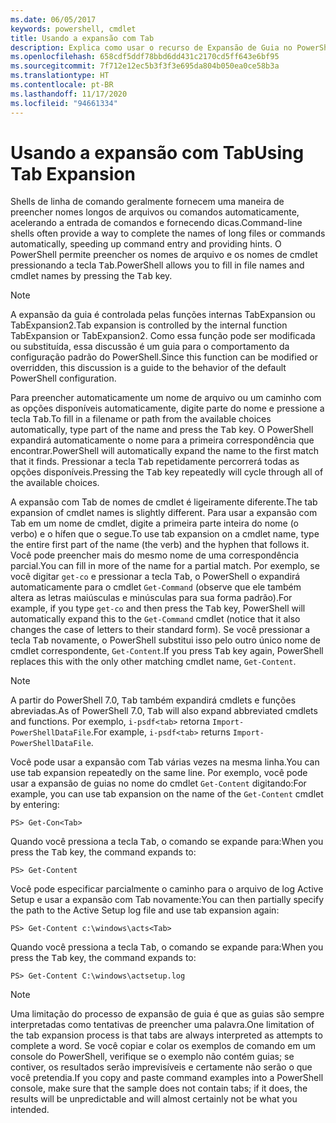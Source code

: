 ```yaml
---
ms.date: 06/05/2017
keywords: powershell, cmdlet
title: Usando a expansão com Tab
description: Explica como usar o recurso de Expansão de Guia no PowerShell.
ms.openlocfilehash: 658cdf5ddf78bbd6dd431c2170cd5ff643e6bf95
ms.sourcegitcommit: 7f712e12ec5b3f3f3e695da804b050ea0ce58b3a
ms.translationtype: HT
ms.contentlocale: pt-BR
ms.lasthandoff: 11/17/2020
ms.locfileid: "94661334"
---
```

# <a name="using-tab-expansion"></a><span data-ttu-id="333b6-104">Usando a expansão com Tab</span><span class="sxs-lookup"><span data-stu-id="333b6-104">Using Tab Expansion</span></span>

<span data-ttu-id="333b6-105">Shells de linha de comando geralmente fornecem uma maneira de preencher nomes longos de arquivos ou comandos automaticamente, acelerando a entrada de comandos e fornecendo dicas.</span><span class="sxs-lookup"><span data-stu-id="333b6-105">Command-line shells often provide a way to complete the names of long files or commands automatically, speeding up command entry and providing hints.</span></span> <span data-ttu-id="333b6-106">O PowerShell permite preencher os nomes de arquivo e os nomes de cmdlet pressionando a tecla <kbd>Tab</kbd>.</span><span class="sxs-lookup"><span data-stu-id="333b6-106">PowerShell allows you to fill in file names and cmdlet names by pressing the <kbd>Tab</kbd> key.</span></span>

> [!NOTE]
> <span data-ttu-id="333b6-107">A expansão da guia é controlada pelas funções internas TabExpansion ou TabExpansion2.</span><span class="sxs-lookup"><span data-stu-id="333b6-107">Tab expansion is controlled by the internal function TabExpansion or TabExpansion2.</span></span> <span data-ttu-id="333b6-108">Como essa função pode ser modificada ou substituída, essa discussão é um guia para o comportamento da configuração padrão do PowerShell.</span><span class="sxs-lookup"><span data-stu-id="333b6-108">Since this function can be modified or overridden, this discussion is a guide to the behavior of the default PowerShell configuration.</span></span>

<span data-ttu-id="333b6-109">Para preencher automaticamente um nome de arquivo ou um caminho com as opções disponíveis automaticamente, digite parte do nome e pressione a tecla <kbd>Tab</kbd>.</span><span class="sxs-lookup"><span data-stu-id="333b6-109">To fill in a filename or path from the available choices automatically, type part of the name and press the <kbd>Tab</kbd> key.</span></span> <span data-ttu-id="333b6-110">O PowerShell expandirá automaticamente o nome para a primeira correspondência que encontrar.</span><span class="sxs-lookup"><span data-stu-id="333b6-110">PowerShell will automatically expand the name to the first match that it finds.</span></span> <span data-ttu-id="333b6-111">Pressionar a tecla <kbd>Tab</kbd> repetidamente percorrerá todas as opções disponíveis.</span><span class="sxs-lookup"><span data-stu-id="333b6-111">Pressing the <kbd>Tab</kbd> key repeatedly will cycle through all of the available choices.</span></span>

<span data-ttu-id="333b6-112">A expansão com Tab de nomes de cmdlet é ligeiramente diferente.</span><span class="sxs-lookup"><span data-stu-id="333b6-112">The tab expansion of cmdlet names is slightly different.</span></span> <span data-ttu-id="333b6-113">Para usar a expansão com Tab em um nome de cmdlet, digite a primeira parte inteira do nome (o verbo) e o hífen que o segue.</span><span class="sxs-lookup"><span data-stu-id="333b6-113">To use tab expansion on a cmdlet name, type the entire first part of the name (the verb) and the hyphen that follows it.</span></span> <span data-ttu-id="333b6-114">Você pode preencher mais do mesmo nome de uma correspondência parcial.</span><span class="sxs-lookup"><span data-stu-id="333b6-114">You can fill in more of the name for a partial match.</span></span> <span data-ttu-id="333b6-115">Por exemplo, se você digitar `get-co` e pressionar a tecla <kbd>Tab</kbd>, o PowerShell o expandirá automaticamente para o cmdlet `Get-Command` (observe que ele também altera as letras maiúsculas e minúsculas para sua forma padrão).</span><span class="sxs-lookup"><span data-stu-id="333b6-115">For example, if you type `get-co` and then press the <kbd>Tab</kbd> key, PowerShell will automatically expand this to the `Get-Command` cmdlet (notice that it also changes the case of letters to their standard form).</span></span> <span data-ttu-id="333b6-116">Se você pressionar a tecla <kbd>Tab</kbd> novamente, o PowerShell substitui isso pelo outro único nome de cmdlet correspondente, `Get-Content`.</span><span class="sxs-lookup"><span data-stu-id="333b6-116">If you press <kbd>Tab</kbd> key again, PowerShell replaces this with the only other matching cmdlet name, `Get-Content`.</span></span>

> [!NOTE]
> <span data-ttu-id="333b6-117">A partir do PowerShell 7.0, <kbd>Tab</kbd> também expandirá cmdlets e funções abreviadas.</span><span class="sxs-lookup"><span data-stu-id="333b6-117">As of PowerShell 7.0, <kbd>Tab</kbd> will also expand abbreviated cmdlets and functions.</span></span> <span data-ttu-id="333b6-118">Por exemplo, `i-psdf<tab>` retorna `Import-PowerShellDataFile`.</span><span class="sxs-lookup"><span data-stu-id="333b6-118">For example, `i-psdf<tab>` returns `Import-PowerShellDataFile`.</span></span>

<span data-ttu-id="333b6-119">Você pode usar a expansão com Tab várias vezes na mesma linha.</span><span class="sxs-lookup"><span data-stu-id="333b6-119">You can use tab expansion repeatedly on the same line.</span></span> <span data-ttu-id="333b6-120">Por exemplo, você pode usar a expansão de guias no nome do cmdlet `Get-Content` digitando:</span><span class="sxs-lookup"><span data-stu-id="333b6-120">For example, you can use tab expansion on the name of the `Get-Content` cmdlet by entering:</span></span>

```
PS> Get-Con<Tab>
```

<span data-ttu-id="333b6-121">Quando você pressiona a tecla <kbd>Tab</kbd>, o comando se expande para:</span><span class="sxs-lookup"><span data-stu-id="333b6-121">When you press the <kbd>Tab</kbd> key, the command expands to:</span></span>

```
PS> Get-Content
```

<span data-ttu-id="333b6-122">Você pode especificar parcialmente o caminho para o arquivo de log Active Setup e usar a expansão com Tab novamente:</span><span class="sxs-lookup"><span data-stu-id="333b6-122">You can then partially specify the path to the Active Setup log file and use tab expansion again:</span></span>

```
PS> Get-Content c:\windows\acts<Tab>
```

<span data-ttu-id="333b6-123">Quando você pressiona a tecla <kbd>Tab</kbd>, o comando se expande para:</span><span class="sxs-lookup"><span data-stu-id="333b6-123">When you press the <kbd>Tab</kbd> key, the command expands to:</span></span>

```
PS> Get-Content C:\windows\actsetup.log
```

> [!NOTE]
> <span data-ttu-id="333b6-124">Uma limitação do processo de expansão de guia é que as guias são sempre interpretadas como tentativas de preencher uma palavra.</span><span class="sxs-lookup"><span data-stu-id="333b6-124">One limitation of the tab expansion process is that tabs are always interpreted as attempts to complete a word.</span></span> <span data-ttu-id="333b6-125">Se você copiar e colar os exemplos de comando em um console do PowerShell, verifique se o exemplo não contém guias; se contiver, os resultados serão imprevisíveis e certamente não serão o que você pretendia.</span><span class="sxs-lookup"><span data-stu-id="333b6-125">If you copy and paste command examples into a PowerShell console, make sure that the sample does not contain tabs; if it does, the results will be unpredictable and will almost certainly not be what you intended.</span></span>
